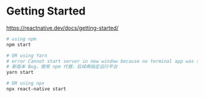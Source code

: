 # Getting Started

<https://reactnative.dev/docs/getting-started/>

```bash
# using npm
npm start

# OR using Yarn 
# error Cannot start server in new window because no terminal app was specified.
# 新版本 Bug，使用 npm 代替，后续再指定运行平台
yarn start

# OR using npx
npx react-native start
```

